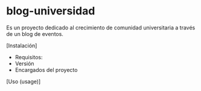 # blog-universidad
Es un proyecto dedicado al crecimiento de comunidad universitaria a través de un blog de eventos.


[Instalación]

- Requisitos:
- Versión
- Encargados del proyecto

[Uso (usage)]
